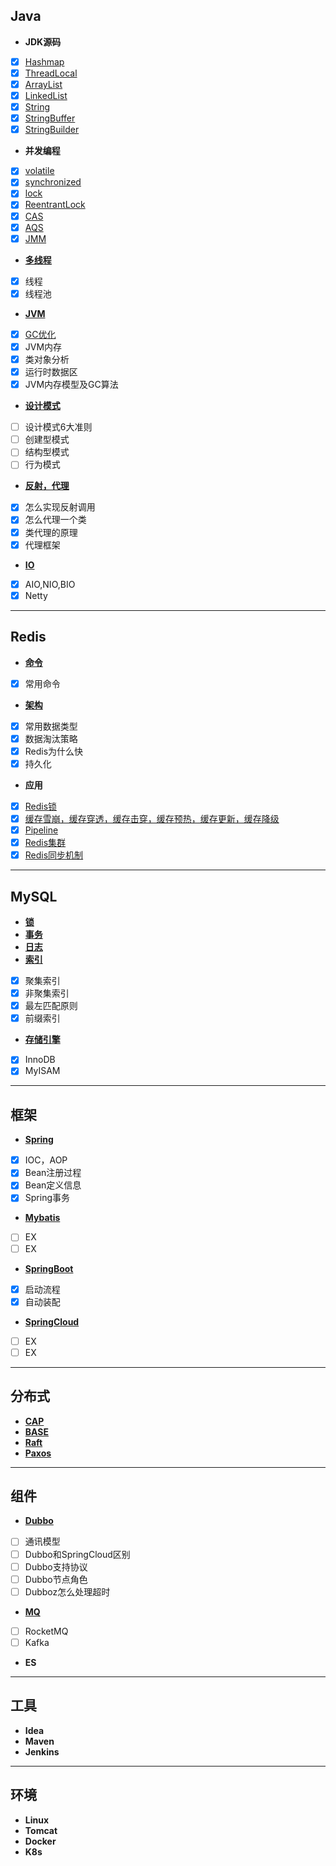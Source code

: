 ## Java
+ **JDK源码**   
- [x] [Hashmap](https://github.com/NPFDamon/Study/blob/main/src/main/resources/jdk/Map.md)   
- [x] [ThreadLocal](https://github.com/NPFDamon/Study/blob/main/src/main/resources/jdk/ThreadLocal.md)   
- [x] [ArrayList](https://github.com/NPFDamon/Study/blob/main/src/main/resources/jdk/List.md)   
- [x] [LinkedList](https://github.com/NPFDamon/Study/blob/main/src/main/resources/jdk/List.md)   
- [x] [String](https://github.com/NPFDamon/Study/blob/main/src/main/resources/jdk/String.md)   
- [x] [StringBuffer](https://github.com/NPFDamon/Study/blob/main/src/main/resources/jdk/String.md)   
- [x] [StringBuilder](https://github.com/NPFDamon/Study/blob/main/src/main/resources/jdk/String.md)   
+ **并发编程**   
- [x] [volatile](https://github.com/NPFDamon/Study/blob/main/src/main/resources/juc/jmm.md)
- [x] [synchronized](https://github.com/NPFDamon/Study/blob/main/src/main/resources/juc/lock.md)
- [x] [lock](https://github.com/NPFDamon/Study/blob/main/src/main/resources/juc/lock.md)
- [x] [ReentrantLock](https://github.com/NPFDamon/Study/blob/main/src/main/resources/juc/lock.md)
- [x] [CAS](https://github.com/NPFDamon/Study/blob/main/src/main/resources/juc/lock.md)
- [x] [AQS](https://github.com/NPFDamon/Study/blob/main/src/main/resources/juc/lock.md)
- [x] [JMM](https://github.com/NPFDamon/Study/blob/main/src/main/resources/juc/jmm.md)
+ [**多线程**](https://github.com/NPFDamon/Study/blob/main/src/main/resources/thread/thread.md)   
- [x] 线程
- [x] 线程池
+ [**JVM**](https://github.com/NPFDamon/Study/blob/main/src/main/resources/jvm/jvm.md)   
- [x] [GC优化](https://tech.meituan.com/2017/12/29/jvm-optimize.html)
- [x] JVM内存
- [x] 类对象分析
- [x] 运行时数据区
- [x] JVM内存模型及GC算法
+ [**设计模式**](https://github.com/NPFDamon/Study/blob/main/src/main/resources/dp/dp.md)   
- [ ] 设计模式6大准则
- [ ] 创建型模式
- [ ] 结构型模式
- [ ] 行为模式
+ [**反射，代理**](https://github.com/NPFDamon/Study/blob/main/src/main/resources/rp/rp.md)
- [x] 怎么实现反射调用
- [x] 怎么代理一个类
- [x] 类代理的原理
- [x] 代理框架
+ [**IO**](https://github.com/NPFDamon/Study/blob/main/src/main/resources/io/io.md)
- [x] AIO,NIO,BIO
- [x] Netty
---
## Redis
+ [**命令**](https://github.com/NPFDamon/Study/blob/main/src/main/resources/redis/redis.md)   
- [x] 常用命令
+ [**架构**](https://github.com/NPFDamon/Study/blob/main/src/main/resources/redis/redis.md)  
- [x] 常用数据类型
- [x] 数据淘汰策略
- [x] Redis为什么快
- [x] 持久化
+ **应用**  
- [x] [Redis锁](https://github.com/NPFDamon/Study/blob/main/src/main/resources/redis/redis_0.md)   
- [x] [缓存雪崩，缓存穿透，缓存击穿，缓存预热，缓存更新，缓存降级](https://github.com/NPFDamon/Study/blob/main/src/main/resources/redis/redis_0.md)   
- [x] [Pipeline](https://github.com/NPFDamon/Study/blob/main/src/main/resources/redis/redis_1.md)   
- [x] [Redis集群](https://github.com/NPFDamon/Study/blob/main/src/main/resources/redis/redis_1.md)   
- [x] [Redis同步机制](https://github.com/NPFDamon/Study/blob/main/src/main/resources/redis/redis_1.md)   

---
## MySQL

+ [**锁**](https://github.com/NPFDamon/Study/blob/main/src/main/resources/mysql/lock.md)    
+ [**事务**](https://github.com/NPFDamon/Study/blob/main/src/main/resources/mysql/trans.md) 
+ [**日志**](https://github.com/NPFDamon/Study/blob/main/src/main/resources/mysql/mysql.md)   
+ [**索引**](https://github.com/NPFDamon/Study/blob/main/src/main/resources/mysql/mysql.md)   
- [x] 聚集索引   
- [x] 非聚集索引   
- [x] 最左匹配原则   
- [x] 前缀索引   
+ [**存储引擎**](https://github.com/NPFDamon/Study/blob/main/src/main/resources/mysql/mysql.md)   
- [x] InnoDB   
- [x] MyISAM   
---
## 框架
+ [**Spring**](https://github.com/NPFDamon/Study/blob/main/src/main/resources/spring/spring.md)  
- [x] IOC，AOP
- [x] Bean注册过程   
- [x] Bean定义信息   
- [x] Spring事务       
+ [**Mybatis**]()  
- [ ] EX
- [ ] EX 
+ [**SpringBoot**](https://github.com/NPFDamon/Study/blob/main/src/main/resources/spring/spring-boot.md)   
- [x] 启动流程
- [x] 自动装配
+ [**SpringCloud**]()   
- [ ] EX
- [ ] EX
---
##  分布式   
+ [**CAP**](https://github.com/NPFDamon/Study/blob/main/src/main/resources/distributed/distributed.md)
+ [**BASE**](https://github.com/NPFDamon/Study/blob/main/src/main/resources/distributed/distributed.md)
+ [**Raft**](https://github.com/NPFDamon/Study/blob/main/src/main/resources/distributed/distributed.md)
+ [**Paxos**](https://github.com/NPFDamon/Study/blob/main/src/main/resources/distributed/distributed.md)
---
## 组件
+ [**Dubbo**]()
- [ ] 通讯模型
- [ ] Dubbo和SpringCloud区别
- [ ] Dubbo支持协议
- [ ] Dubbo节点角色
- [ ] Dubboz怎么处理超时
+ [**MQ**]()
- [ ] RocketMQ
- [ ] Kafka
+ **ES**
---
## 工具
+ **Idea**
+ **Maven**
+ **Jenkins**
---
## 环境
+ **Linux** 
+ **Tomcat**
+ **Docker**
+ **K8s**